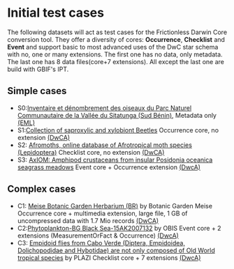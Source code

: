 # Initial test cases

The following datasets will act as test cases for the Frictionless Darwin Core conversion tool.
They offer a diversity of cores: **Occurrence**, **Checklist** and **Event** and support basic to most advanced uses of the DwC star schema with no, one or many extensions. The first one has no data, only metadata. The last one has 8 data files(core+7 extensions).
All except the last one are build with GBIF's IPT.

## Simple cases
* S0:[Inventaire et dénombrement des oiseaux du Parc Naturel Communautaire de la Vallée du Sitatunga (Sud Bénin)](https://www.gbif.org/dataset/3194e21c-447a-410d-bb09-31398482de1f),
Metadata only [(EML)](http://ipt.gbifbenin.org/eml.do?r=credi&v=1.1)
* S1:[Collection of saproxylic and xylobiont Beetles](https://www.gbif.org/dataset/d3d38190-0c13-11df-b8c6-b8a03c50a862)
Occurrence core, no extension [(DwCA)](https://ipt.biodiversity.be/archive.do?r=rbins_saproxilyc_beetles)
* S2: [Afromoths, online database of Afrotropical moth species (Lepidoptera)](https://www.gbif.org/dataset/65c9103f-2fbf-414b-9b0b-e47ca96c5df2)
Checklist core, no extension [(DwCA)](https://ipt.biodiversity.be/archive.do?r=afromoths)
* S3: [AxIOM: Amphipod crustaceans from insular Posidonia oceanica seagrass meadows](https://www.gbif.org/dataset/b146a93c-657b-4768-aa51-9cabe3dac808)
Event core + Occurrence extension [(DwcA)](https://ipt.biodiversity.be/archive.do?r=axiom)

## Complex cases
* C1: [Meise Botanic Garden Herbarium (BR)](https://www.gbif.org/dataset/b740eaa0-0679-41dc-acb7-990d562dfa37) by Botanic Garden Meise
Occurrence core + multimedia extension, large file, 1 GB of uncompressed data with 1.7 Mio records [(DwCA)](http://apm-ipt.br.fgov.be:8080/ipt-2.3.5/archive.do?r=botanical_collection)
* C2:[Phytoplankton-BG Black Sea-15AK2007132](https://obis.org/dataset/923156b0-fa73-480b-a4b0-300379dce896) by OBIS
Event core + 2 extensions (MeasurementOrFact & Occurrence) [(DwcA)](http://gp.sea.gov.ua:8082/ipt/resource?r=ak2007-00)
* C3: [Empidoid flies from Cabo Verde (Diptera, Empidoidea, Dolichopodidae and Hybotidae) are not only composed of Old World tropical species](http://tb.plazi.org/GgServer/dwca/FFF2FF91FFD8FF8818250D59B410FF9B.zip) by PLAZI
Checklist core + 7 extensions [(DwcA)](http://tb.plazi.org/GgServer/dwca/FFF2FF91FFD8FF8818250D59B410FF9B.zip)
